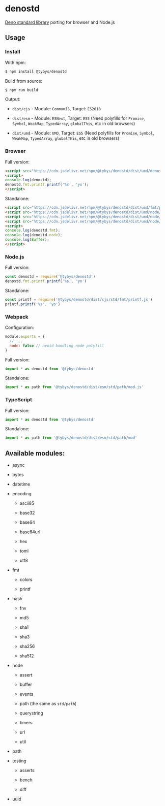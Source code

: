 # denostd

[Deno standard library](https://deno.land/std) porting for browser and Node.js

## Usage

### Install

With npm:

``` bash
$ npm install @tybys/denostd
```

Build from source:

``` bash
$ npm run build
```

Output:

* `dist/cjs` - Module: `CommonJS`, Target: `ES2018`

* `dist/esm` - Module: `ESNext`, Target: `ES5` (Need polyfills for `Promise`, `Symbol`, `WeakMap`, `TypedArray`, `globalThis`, etc in old browsers)

* `dist/umd` - Module: `UMD`, Target: `ES5` (Need polyfills for `Promise`, `Symbol`, `WeakMap`, `TypedArray`, `globalThis`, etc in old browsers)

### Browser

Full version:

``` html
<script src="https://cdn.jsdelivr.net/npm/@tybys/denostd/dist/umd/denostd.min.js"></script>
<script>
console.log(denostd);
denostd.fmt.printf.printf('%s', 'yo');
</script>
```

Standalone:

``` html
<script src="https://cdn.jsdelivr.net/npm/@tybys/denostd/dist/umd/fmt/printf.min.js"></script>
<script src="https://cdn.jsdelivr.net/npm/@tybys/denostd/dist/umd/node/buffer.min.js"></script>
<script src="https://cdn.jsdelivr.net/npm/@tybys/denostd/dist/umd/node/events.min.js"></script>
<script src="https://cdn.jsdelivr.net/npm/@tybys/denostd/dist/umd/node/path.min.js"></script>
<script>
console.log(denostd.fmt);
console.log(denostd.node);
console.log(Buffer);
</script>
```

### Node.js

Full version:

``` js
const denostd = require('@tybys/denostd')
denostd.fmt.printf.printf('%s', 'yo')
```

Standalone:

``` js
const printf = require('@tybys/denostd/dist/cjs/std/fmt/printf.js')
printf.printf('%s', 'yo')
```

### Webpack

Configuration:

``` js
module.exports = {
  // ...
  node: false // avoid bundling node polyfill
}
```

Full version:

``` js
import * as denostd from '@tybys/denostd'
```

Standalone:

``` js
import * as path from '@tybys/denostd/dist/esm/std/path/mod.js'
```

### TypeScript

Full version:

``` js
import * as denostd from '@tybys/denostd'
```

Standalone:

``` js
import * as path from '@tybys/denostd/dist/esm/std/path/mod'
```

## Available modules:

* async

* bytes

* datetime

* encoding

    * ascii85

    * base32
    
    * base64
    
    * base64url
    
    * hex
    
    * toml
    
    * utf8

* fmt

    * colors

    * printf

* hash

    * fnv

    * md5

    * sha1

    * sha3

    * sha256

    * sha512

* node

    * assert

    * buffer

    * events

    * path (the same as `std/path`)

    * querystring

    * timers

    * url

    * util

* path

* testing

    * asserts

    * bench

    * diff

* uuid
